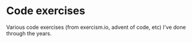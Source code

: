 # Code exercises

Various code exercises (from exercism.io, advent of code, etc) I've done through the years.
